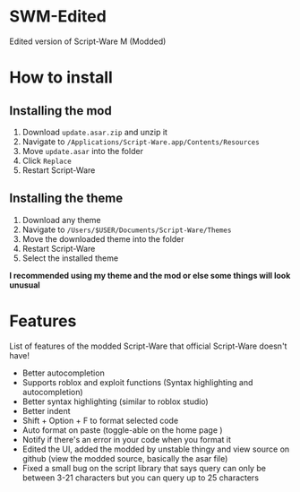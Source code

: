 # SWM-Edited

Edited version of Script-Ware M (Modded)

# How to install

## Installing the mod

1. Download `update.asar.zip` and unzip it
2. Navigate to `/Applications/Script-Ware.app/Contents/Resources`
3. Move `update.asar` into the folder
4. Click `Replace`
5. Restart Script-Ware

## Installing the theme

1. Download any theme
2. Navigate to `/Users/$USER/Documents/Script-Ware/Themes`
3. Move the downloaded theme into the folder
4. Restart Script-Ware
5. Select the installed theme

**I recommended using my theme and the mod or else some things will look unusual**

# Features

List of features of the modded Script-Ware that official Script-Ware doesn't have!

- Better autocompletion
- Supports roblox and exploit functions (Syntax highlighting and autocompletion)
- Better syntax highlighting (similar to roblox studio)
- Better indent
- Shift + Option + F to format selected code
- Auto format on paste (toggle-able on the home page )
- Notify if there's an error in your code when you format it
- Edited the UI, added the modded by unstable thingy and view source on github (view the modded source, basically the asar file)
- Fixed a small bug on the script library that says query can only be between 3-21 characters but you can query up to 25 characters
